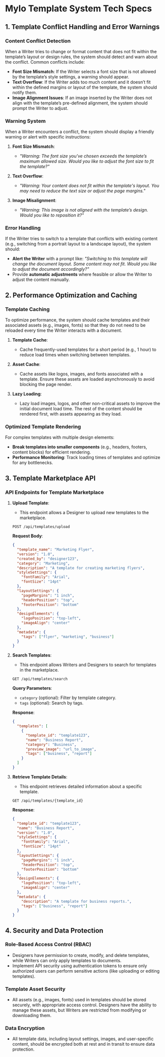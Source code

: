 
# Mylo Template System Tech Specs

## 1. Template Conflict Handling and Error Warnings

### Content Conflict Detection
When a Writer tries to change or format content that does not fit within the template’s layout or design rules, the system should detect and warn about the conflict. Common conflicts include:

- **Font Size Mismatch**: If the Writer selects a font size that is not allowed by the template’s style settings, a warning should appear.
- **Text Overflow**: If the Writer adds too much content and it doesn’t fit within the defined margins or layout of the template, the system should notify them.
- **Image Alignment Issues**: If an image inserted by the Writer does not align with the template’s pre-defined alignment, the system should prompt the Writer to adjust.

### Warning System
When a Writer encounters a conflict, the system should display a friendly warning or alert with specific instructions:

1. **Font Size Mismatch**:
   - *"Warning: The font size you've chosen exceeds the template’s maximum allowed size. Would you like to adjust the font size to fit the template?"*

2. **Text Overflow**:
   - *"Warning: Your content does not fit within the template's layout. You may need to reduce the text size or adjust the page margins."*

3. **Image Misalignment**:
   - *"Warning: This image is not aligned with the template’s design. Would you like to reposition it?"*

### Error Handling
If the Writer tries to switch to a template that conflicts with existing content (e.g., switching from a portrait layout to a landscape layout), the system should:
- **Alert the Writer** with a prompt like: *"Switching to this template will change the document layout. Some content may not fit. Would you like to adjust the document accordingly?"*
- Provide **automatic adjustments** where feasible or allow the Writer to adjust the content manually.

## 2. Performance Optimization and Caching

### Template Caching
To optimize performance, the system should cache templates and their associated assets (e.g., images, fonts) so that they do not need to be reloaded every time the Writer interacts with a document.

1. **Template Cache**: 
   - Cache frequently-used templates for a short period (e.g., 1 hour) to reduce load times when switching between templates.

2. **Asset Cache**: 
   - Cache assets like logos, images, and fonts associated with a template. Ensure these assets are loaded asynchronously to avoid blocking the page render.

3. **Lazy Loading**:
   - Lazy load images, logos, and other non-critical assets to improve the initial document load time. The rest of the content should be rendered first, with assets appearing as they load.

### Optimized Template Rendering
For complex templates with multiple design elements:
- **Break templates into smaller components** (e.g., headers, footers, content blocks) for efficient rendering.
- **Performance Monitoring**: Track loading times of templates and optimize for any bottlenecks.

## 3. Template Marketplace API

### API Endpoints for Template Marketplace

1. **Upload Template**:
   - This endpoint allows a Designer to upload new templates to the marketplace.

   ```http
   POST /api/templates/upload
   ```

   **Request Body**:
   ```json
   {
     "template_name": "Marketing Flyer",
     "version": "1.0",
     "created_by": "designer123",
     "category": "Marketing",
     "description": "A template for creating marketing flyers",
     "styleSettings": {
       "fontFamily": "Arial",
       "fontSize": "14pt"
     },
     "layoutSettings": {
       "pageMargins": "1 inch",
       "headerPosition": "top",
       "footerPosition": "bottom"
     },
     "designElements": {
       "logoPosition": "top-left",
       "imageAlign": "center"
     },
     "metadata": {
       "tags": ["flyer", "marketing", "business"]
     }
   }
   ```

2. **Search Templates**:
   - This endpoint allows Writers and Designers to search for templates in the marketplace.

   ```http
   GET /api/templates/search
   ```

   **Query Parameters**:
   - `category` (optional): Filter by template category.
   - `tags` (optional): Search by tags.

   **Response**:
   ```json
   {
     "templates": [
       {
         "template_id": "template123",
         "name": "Business Report",
         "category": "Business",
         "preview_image": "url_to_image",
         "tags": ["business", "report"]
       }
     ]
   }
   ```

3. **Retrieve Template Details**:
   - This endpoint retrieves detailed information about a specific template.

   ```http
   GET /api/templates/{template_id}
   ```

   **Response**:
   ```json
   {
     "template_id": "template123",
     "name": "Business Report",
     "version": "1.0",
     "styleSettings": {
       "fontFamily": "Arial",
       "fontSize": "14pt"
     },
     "layoutSettings": {
       "pageMargins": "1 inch",
       "headerPosition": "top",
       "footerPosition": "bottom"
     },
     "designElements": {
       "logoPosition": "top-left",
       "imageAlign": "center"
     },
     "metadata": {
       "description": "A template for business reports.",
       "tags": ["business", "report"]
     }
   }
   ```

## 4. Security and Data Protection

### Role-Based Access Control (RBAC)
- Designers have permission to create, modify, and delete templates, while Writers can only apply templates to documents.
- Implement API security using authentication tokens to ensure only authorized users can perform sensitive actions (like uploading or editing templates).

### Template Asset Security
- All assets (e.g., images, fonts) used in templates should be stored securely, with appropriate access control. Designers have the ability to manage these assets, but Writers are restricted from modifying or downloading them.

### Data Encryption
- All template data, including layout settings, images, and user-specific content, should be encrypted both at rest and in transit to ensure data protection.

